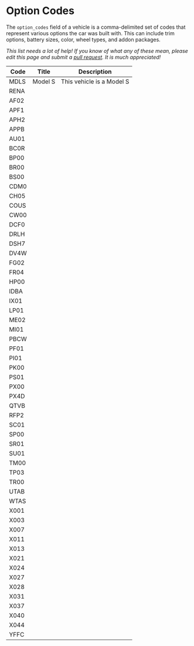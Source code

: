 # Option Codes

The `option_codes` field of a vehicle is a comma-delimited set of codes that represent various options the car was built with. This can include trim options, battery sizes, color, wheel types, and addon packages.

*This list needs a lot of help! If you know of what any of these mean, please edit this page and submit a [pull request](https://github.com/timdorr/tesla-api/pulls). It is much appreciated!*

| Code | Title | Description |
|---|---|---|
| MDLS | Model S | This vehicle is a Model S |
| RENA | | |
| AF02 | | |
| APF1 | | |
| APH2 | | |
| APPB | | |
| AU01 | | |
| BC0R | | |
| BP00 | | |
| BR00 | | |
| BS00 | | |
| CDM0 | | |
| CH05 | | |
| COUS | | |
| CW00 | | |
| DCF0 | | |
| DRLH | | |
| DSH7 | | |
| DV4W | | |
| FG02 | | |
| FR04 | | |
| HP00 | | |
| IDBA | | |
| IX01 | | |
| LP01 | | |
| ME02 | | |
| MI01 | | |
| PBCW | | |
| PF01 | | |
| PI01 | | |
| PK00 | | |
| PS01 | | |
| PX00 | | |
| PX4D | | |
| QTVB | | |
| RFP2 | | |
| SC01 | | |
| SP00 | | |
| SR01 | | |
| SU01 | | |
| TM00 | | |
| TP03 | | |
| TR00 | | |
| UTAB | | |
| WTAS | | |
| X001 | | |
| X003 | | |
| X007 | | |
| X011 | | |
| X013 | | |
| X021 | | |
| X024 | | |
| X027 | | |
| X028 | | |
| X031 | | |
| X037 | | |
| X040 | | |
| X044 | | |
| YFFC | | |
